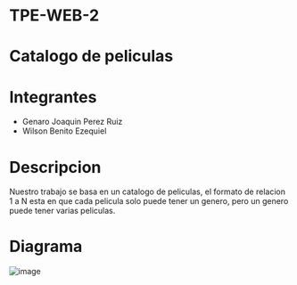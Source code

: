 # TPE-WEB-2
# Catalogo de peliculas

# Integrantes
* Genaro Joaquin Perez Ruiz
* Wilson Benito Ezequiel

# Descripcion
Nuestro trabajo se basa en un catalogo de peliculas, el formato de relacion 1 a N esta en que cada pelicula solo puede tener un genero, pero un genero puede tener varias peliculas.

# Diagrama
![image](https://github.com/user-attachments/assets/68af2a67-11a0-4280-a2b8-efb3465a3f02)



